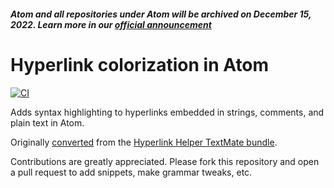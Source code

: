 ##### Atom and all repositories under Atom will be archived on December 15, 2022. Learn more in our [official announcement](https://github.blog/2022-06-08-sunsetting-atom/)

# Hyperlink colorization in Atom

[![CI](https://github.com/atom/language-hyperlink/actions/workflows/ci.yml/badge.svg)](https://github.com/atom/language-hyperlink/actions/workflows/ci.yml)

Adds syntax highlighting to hyperlinks embedded in strings, comments, and plain
text in Atom.

Originally [converted](http://flight-manual.atom.io/hacking-atom/sections/converting-from-textmate)
from the [Hyperlink Helper TextMate bundle](https://github.com/textmate/hyperlink-helper.tmbundle).

Contributions are greatly appreciated. Please fork this repository and open a
pull request to add snippets, make grammar tweaks, etc.
